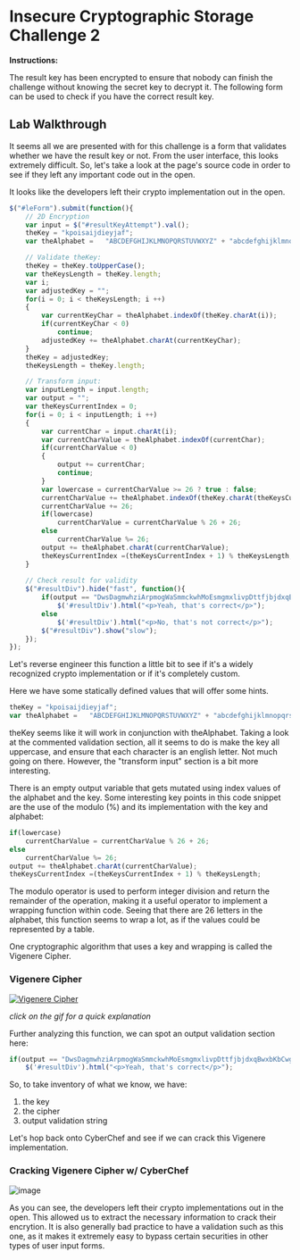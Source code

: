 # Insecure Cryptographic Storage Challenge 2

**Instructions:**

The result key has been encrypted to ensure that nobody can finish the challenge without knowing the secret key to decrypt it. The following form can be used to check if you have the correct result key.

## Lab Walkthrough

It seems all we are presented with for this challenge is a form that validates whether we have the result key or not. From the user interface, this looks extremely difficult. So, let's take a look at the page's source code in order to see if they left any important code out in the open. 

It looks like the developers left their crypto implementation out in the open.

```javascript
$("#leForm").submit(function(){
	// 2D Encryption
	var input = $("#resultKeyAttempt").val();
	theKey = "kpoisaijdieyjaf";
	var theAlphabet =   "ABCDEFGHIJKLMNOPQRSTUVWXYZ" + "abcdefghijklmnopqrstuvwxyz";

	// Validate theKey:
	theKey = theKey.toUpperCase();
	var theKeysLength = theKey.length;
	var i;
	var adjustedKey = "";
	for(i = 0; i < theKeysLength; i ++)
	{
		var currentKeyChar = theAlphabet.indexOf(theKey.charAt(i));
		if(currentKeyChar < 0)
			continue;
		adjustedKey += theAlphabet.charAt(currentKeyChar);
	}
	theKey = adjustedKey;
	theKeysLength = theKey.length;

	// Transform input:
	var inputLength = input.length;
	var output = "";
	var theKeysCurrentIndex = 0;
	for(i = 0; i < inputLength; i ++)
	{
		var currentChar = input.charAt(i);
		var currentCharValue = theAlphabet.indexOf(currentChar);
		if(currentCharValue < 0)
		{
			output += currentChar;
			continue;
		}
		var lowercase = currentCharValue >= 26 ? true : false;
		currentCharValue += theAlphabet.indexOf(theKey.charAt(theKeysCurrentIndex));
		currentCharValue += 26;
		if(lowercase)
			currentCharValue = currentCharValue % 26 + 26;
		else
			currentCharValue %= 26;
		output += theAlphabet.charAt(currentCharValue);
		theKeysCurrentIndex =(theKeysCurrentIndex + 1) % theKeysLength;
	}
		
	// Check result for validity
	$("#resultDiv").hide("fast", function(){
		if(output == "DwsDagmwhziArpmogWaSmmckwhMoEsmgmxlivpDttfjbjdxqBwxbKbCwgwgUyam")
			$('#resultDiv').html("<p>Yeah, that's correct</p>");
		else
			$('#resultDiv').html("<p>No, that's not correct</p>");
		$("#resultDiv").show("slow");
	});
});
```

Let's reverse engineer this function a little bit to see if it's a widely recognized crypto implementation or if it's completely custom.

Here we have some statically defined values that will offer some hints.
```javascript
theKey = "kpoisaijdieyjaf";
var theAlphabet =   "ABCDEFGHIJKLMNOPQRSTUVWXYZ" + "abcdefghijklmnopqrstuvwxyz";
```

theKey seems like it will work in conjunction with theAlphabet. Taking a look at the commented validation section, all it seems to do is make the key all uppercase, and ensure that each character is an english letter. Not much going on there. However, the "transform input" section is a bit more interesting. 

There is an empty output variable that gets mutated using index values of the alphabet and the key. Some interesting key points in this code snippet are the use of the modulo (%) and its implementation with the key and alphabet:
``` javascript
if(lowercase)
	currentCharValue = currentCharValue % 26 + 26;
else
	currentCharValue %= 26;
output += theAlphabet.charAt(currentCharValue);
theKeysCurrentIndex =(theKeysCurrentIndex + 1) % theKeysLength;
```

The modulo operator is used to perform integer division and return the remainder of the operation, making it a useful operator to implement a wrapping function within code. Seeing that there are 26 letters in the alphabet, this function seems to wrap a lot, as if the values could be represented by a table. 

One cryptographic algorithm that uses a key and wrapping is called the Vigenere Cipher. 

### Vigenere Cipher
[![Vigenere Cipher](https://github.com/colton-gabertan/SecurityShepherdLabs/blob/Insecure-Cryptographic-Storage-2/vigenere.gif)](http://www.youtube.com/watch?v=SkJcmCaHqS0)

*click on the gif for a quick explanation*

Further analyzing this function, we can spot an output validation section here:
```javascript
if(output == "DwsDagmwhziArpmogWaSmmckwhMoEsmgmxlivpDttfjbjdxqBwxbKbCwgwgUyam")
	$('#resultDiv').html("<p>Yeah, that's correct</p>");
```
So, to take inventory of what we know, we have:
1. the key
2. the cipher
3. output validation string

Let's hop back onto CyberChef and see if we can crack this Vigenere implementation.

### Cracking Vigenere Cipher w/ CyberChef
![image](https://user-images.githubusercontent.com/66766340/147610379-45ca6212-d0ee-42fd-a7ff-48b07926892f.png)

As you can see, the developers left their crypto implementations out in the open. This allowed us to extract the necessary information to crack their encrytion. It is also generally bad practice to have a validation such as this one, as it makes it extremely easy to bypass certain securities in other types of user input forms.
